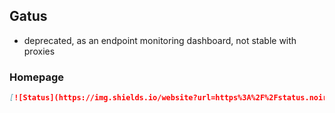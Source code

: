 ## Gatus

- deprecated, as an endpoint monitoring dashboard, not stable with proxies

### Homepage

```markdown
[![Status](https://img.shields.io/website?url=https%3A%2F%2Fstatus.noirprime.com&up_message=UP&up_color=white&down_message=DOWN&down_color=red&style=for-the-badge&logo=statuspal&logoColor=white&label=STATUS&color=blue)](https://status.noirprime.com)
```

